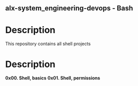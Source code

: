 ## alx-system_engineering-devops - Bash

# Description

This repository contains all shell projects

# Description

**0x00. Shell, basics**
**0x01. Shell, permissions**
